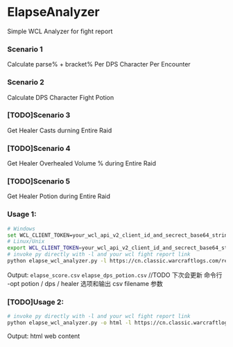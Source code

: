 # ElapseAnalyzer
Simple WCL Analyzer for fight report

### Scenario 1
Calculate parse% + bracket% Per DPS Character Per Encounter

### Scenario 2

Calculate DPS Character Fight Potion

### [TODO]Scenario 3 

Get Healer Casts durning Entire Raid

### [TODO]Scenario 4 

Get Healer Overhealed Volume % during Entire Raid

### [TODO]Scenario 5 

Get Healer Potion during Entire Raid

### Usage 1:
```sh
# Windows
set WCL_CLIENT_TOKEN=your_wcl_api_v2_client_id_and_secrect_base64_string
# Linux/Unix
export WCL_CLIENT_TOKEN=your_wcl_api_v2_client_id_and_secrect_base64_string
# invoke py directly with -l and your wcl fight report link
python elapse_wcl_analyzer.py -l https://cn.classic.warcraftlogs.com/reports/rwG81bzxZvg3mDN9
```

Output:
`elapse_score.csv`
`elapse_dps_potion.csv`
//TODO 下次会更新 命令行 -opt potion / dps / healer 选项和输出 csv filename 参数

### [TODO]Usage 2:
```sh
# invoke py directly with -l and your wcl fight report link
python elapse_wcl_analyzer.py -o html -l https://cn.classic.warcraftlogs.com/reports/rwG81bzxZvg3mDN9
```

Output:
html web content

